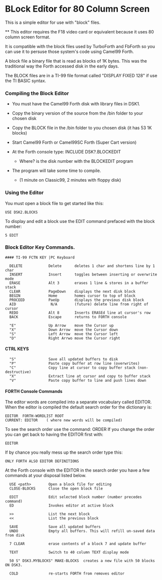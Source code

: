 # BLock Editor for 80 Column Screen

This is a simple editor for use with "block" files.

** This editor requires the F18 video card or equivalent because it uses
   80 column screen format.

It is compatible with the block files used by TurboForth and FbForth so you can use it to persuse those system's code using Camel99 Forth.

A block file a binary file that is read as blocks of 1K bytes.
This was the traditional way the Forth accessed disk in the early days.

The BLOCK files are in a TI-99 file format called "DISPLAY FIXED 128"
if use the TI BASIC syntax.


### Compiling the Block Editor
- You must have the Camel99 Forth disk with library files in DSK1.
- Copy the binary version of the source from the /bin folder to your chosen disk
- Copy the BLOCK file in the /bin folder to you chosen disk (it has 53 1K blocks)
- Start Camel99 Forth or Camel99SC Forth (Super Cart version)
- At the Forth console type:  INCLUDE DSK?.BLOCKEDIT
    - Where? is the disk number with the BLOCKEDIT program

- The program will take some time to compile.
    - (1 minute on Classic99, 2 minutes with floppy disk)

### Using the Editor

You must open a block file to get started like this:
```
USE DSK2.BLOCKS
```

To display and edit a block use the EDIT command prefaced with the block number:
```
5 EDIT
```

### Block Editor Key Commands.
```
#### TI-99 FCTN KEY |PC Keyboard

  DELETE            Delete      deletes 1 char and shortens line by 1 char
  INSERT            Insert      toggles between inserting or overwrite mode
  ERASE             Alt 3       erases 1 line & stores in a buffer stack
  CLEAR             PageDown    displays the next disk block
  BEGIN             Home        homes cursor to top of block
  PROCEED           PaeUp       displays the previous disk block
  AID                N/A        (future) delete line from right of cursor
  REDO              Alt 8       Inserts ERASEd line at cursor's row
  BACK              Escape      returns to FORTH console

  "E"               Up Arrow    move the Cursor up
  "X"               Down Arrow  move the Cursor down
  "S"               Left Arrow  move the Cursor left
  "D"               Right Arrwo move the Cursor right
```

#### CTRL KEYS
```
  "S"               Save all updated buffers to disk
  "P"               Paste copy buffer at row line (overwrites)
  "C"               Copy line at cursor to copy buffer stack (non-destructive)
  "X"               Extract line at cursor and copy to buffer stack
  "V"               Paste copy buffer to line and push lines down
```

#### FORTH Console Commands
The editor words are compiled into a separate vocabulary called EDITOR.
When the editor is compiled the default search order for the dictionary is:
```
EDITOR  FORTH-WORDLIST ROOT
CURRENT: EDITOR    ( where new words will be compiled)
```

To see the search order use the command: ORDER
If you change the order you can get back to having the EDITOR first with:
```
EDITOR
```

If by chance you really mess up the search order type this:
```
ONLY FORTH ALSO EDITOR DEFINITIONS
```


At the Forth console with the EDITOR in the search order you have a few
commands at your disposal listed below.

```
  USE <path>        Open a block file for editing
  CLOSE-BLOCKS      Close the open block file

  EDIT              Edit selected block number (number precedes command)
  ED                Invokes editor at active block

  >>                List the next block
  <<                List the previous block

  SAVE              Save all updated buffers
  UNDO              Empty all buffers. This will refill un-saved data from disk

  7 CLEAR           erase contents of a block 7 and update buffer

  TEXT              Switch to 40 column TEXT display mode

  50 S" DSK3.MYBLOCKS" MAKE-BLOCKS  creates a new file with 50 blocks ON DSK3.

  COLD              re-starts FORTH from removes editor
```
